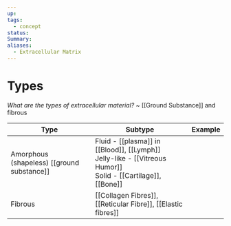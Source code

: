```yaml
---
up: 
tags:
  - concept
status: 
Summary: 
aliases:
  - Extracellular Matrix
---
```

# Types
*What are the types of extracellular material?*
~
[[Ground Substance]] and fibrous
<!--SR:!2025-03-14,4,270-->

| Type                                       | Subtype                                                                                                          | Example |
| ------------------------------------------ | ---------------------------------------------------------------------------------------------------------------- | ------- |
| Amorphous (shapeless) [[ground substance]] | Fluid - [[plasma]] in [[Blood]], [[Lymph]]<br>Jelly-like - [[Vitreous Humor]]<br>Solid - [[Cartilage]], [[Bone]] |         |
| Fibrous                                    | [[Collagen Fibres]], [[Reticular Fibre]], [[Elastic fibres]]                                                     |         |
